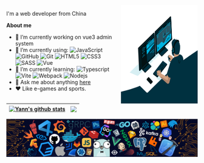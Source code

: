 <img align="right" width="40%" height="260px" src="https://github.com/xugaoyang/xugaoyang/blob/main/code.gif">

I'm a web developer from China

**About me**

- 🔭 I’m currently working on vue3 admin system
- 🚀 I’m currently using:
  ![JavaScript](https://img.shields.io/badge/-JavaScript-lightgrey?style=plastic&logo=javascript)
  ![GitHub](https://img.shields.io/badge/-GitHub-lightgrey?style=plastic&logo=github)
  ![Git](https://img.shields.io/badge/-Git-lightgrey?style=plastic&logo=git)
  ![HTML5](https://img.shields.io/badge/-HTML5-lightgrey?style=plastic&logo=html5&logoColor=white)
  ![CSS3](https://img.shields.io/badge/-Css3-lightgrey?style=plastic&logo=css3)
  ![SASS](https://img.shields.io/badge/-Sass-lightgrey?style=plastic&logo=sass)
  ![Vue](https://img.shields.io/badge/-Vue-lightgrey?style=plastic&logo=vue.js)
- 🌱 I’m currently learning:
  ![Typescript](https://img.shields.io/badge/-Typescript-lightgrey?style=plastic&logo=typescript)
  ![Vite](https://img.shields.io/badge/-Vite-lightgrey?style=plastic&logo=vite)
  ![Webpack](https://img.shields.io/badge/-Webpack-lightgrey?style=plastic&logo=webpack)
  ![Nodejs](https://img.shields.io/badge/-Nodejs-lightgrey?style=plastic&logo=node.js)
- 💬 Ask me about anything [here](https://yann_xu@outlook.com)
- ❤️ Like e-games and sports.

| <a href="https://github.com/anuraghazra/github-readme-stats"><img align="center" src="https://github-readme-stats.vercel.app/api?username=xugaoyang&show_icons=true&theme=buefy&hide_border=true" alt="Yann's github stats" /></a> | <a href="https://github.com/anuraghazra/github-readme-stats"><img align="center" src="https://github-readme-stats.vercel.app/api/top-langs/?username=xugaoyang&layout=compact&hide_border=true" /></a> |
| ------------- | ------------- |
<img src="https://github.com/xugaoyang/xugaoyang/blob/main/github.png" />
